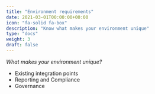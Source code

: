```yaml
---
title: "Environment requirements"
date: 2021-03-01T00:00:00+00:00
icon: "fa-solid fa-box"
description: "Know what makes your environment unique"
type: "docs"
weight: 3
draft: false
---
```


_What makes your environment unique?_

- Existing integration points
- Reporting and Compliance
- Governance
